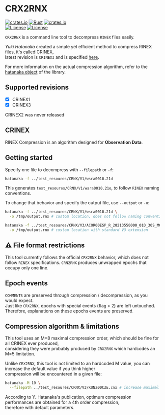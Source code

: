 CRX2RNX 
=======

[![crates.io](https://img.shields.io/crates/v/crx2rnx.svg)](https://crates.io/crates/crx2rnx)
[![Rust](https://github.com/gwbres/rinex/actions/workflows/rust.yml/badge.svg)](https://github.com/gwbres/rinex/actions/workflows/rust.yml)
[![crates.io](https://img.shields.io/crates/d/crx2rnx.svg)](https://crates.io/crates/crx2rnx)   
[![License](https://img.shields.io/badge/license-Apache%202.0-blue?style=flat-square)](https://github.com/gwbres/rinex/blob/main/LICENSE-APACHE)
[![License](https://img.shields.io/badge/license-MIT-blue?style=flat-square)](https://github.com/gwbres/rinex/blob/main/LICENSE-MIT)

`CRX2RNX` is a command line tool to decompress `RINEX` files easily.  

*Yuki Hatanaka* created a simple yet efficient method to compress
RINEX files, it's called CRINEX,   
latest revision is `CRINEX3` and is specified 
[here](https://www.gsi.go.jp/ENGLISH/Bulletin55.html).

For more information on the actual compression algorithm, 
refer to the [hatanaka object](https://crates.io/crates/rinex)
of the library.

## Supported revisions

* [x] CRINEX1 
* [x] CRINEX3  

CRINEX2 was never released

## CRINEX

RINEX Compression is an algorithm designed for **Observation Data**.

## Getting started

Specify one file to decompress with `--filepath` or `-f`:

```bash
hatanaka -f ../test_resoures/CRNX/V1/wsra0010.21d
```

This generates `test_resoures/CRNX/V1/wsra0010.21o`, 
to follow `RINEX` naming conventions.   

To change that behavior and specify the output file, use `--output` or `-o`:

```bash
hatanaka -f ../test_resoures/CRNX/V1/wsra0010.21d \
  -o /tmp/output.rnx # custom location, does not follow naming conventions
```

```bash
hatanaka -f ../test_resoures/CRNX/V3/ACOR00ESP_R_20213550000_01D_30S_MO.crx \
  -o /tmp/output.rnx # custom location with standard V3 extension
```

## :warning: File format restrictions

This tool currently follows the official `CRX2RNX` behavior, which does not follow
`RINEX` specifications. `CRN2RNX` produces unwrapped epochs that occupy only one line.

## Epoch events 

`COMMENTS` are preserved through compression / decompression, as you would expect.   
Just like `CRX2RNX`, epochs with special events (flag > 2) are left untouched.  
Therefore, explanations on these epochs events are preserved.

## Compression algorithm & limitations 

This tool uses an M=8 maximal compression order, which should be fine for all CRINEX ever produced,   
considering they were probably produced by `CRX2RNX` which hardcodes an M=5 limitation.   

Unlike `CRX2RNX`, this tool is not limited to an hardcoded M value, 
you can increase the default value if you think higher   
compression will be encountered in a given file: 
```bash
hatanaka -M 10 \
  --filepath ../test_resoures/CRNX/V3/KUNZ00CZE.cnx # increase maximal compression order
```

According to Y. Hatanaka's publication, 
optimum compression performances are obtained for a 4th order compression,   
therefore with default parameters.

